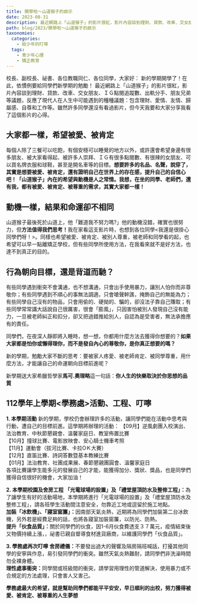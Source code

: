 ```yaml
---
title: 開學啦～山道猴子的啟示
date: 2023-08-31
description: 最近網路上「山道猴子」的影片很紅，影片內容談到理財、貸款、改車、交女朋友、ＩＧ點閱追蹤數、出軌分手、朋友兄弟等議題，反應了現代人在人生中可能遇到的種種議題：包含理財、愛情、友情、歸屬感、自尊和工作等。雖然許多同學還沒有看過影片，但今天我要和大家分享我看了這個影片的心得。
path: blog/2023/開學啦～山道猴子的啟示
taxonomies:
  categories: 
    - 給少年的叮嚀
  tags: 
    - 青少年心理
    - 矯正教育
---
```

校長、副校長、祕書、各位教職同仁、各位同學，大家好：
新的學期開學了！在此，依慣例要給同學們新學期的勉勵！
最近網路上「山道猴子」的影片很紅，影片內容談到理財、貸款、改車、交女朋友、ＩＧ點閱追蹤數、出軌分手、朋友兄弟等議題，反應了現代人在人生中可能遇到的種種議題：包含理財、愛情、友情、歸屬感、自尊和工作等。雖然許多同學還沒有看過影片，但今天我要和大家分享我看了這個影片的心得。

## 大家都一樣，希望被愛、被肯定
每個人除了三餐可以吃飽，有個安穩可以睡覺的地方以外，或許還會希望身邊有很多朋友、被大家看得起、被許多人崇拜、ＩＧ有很多點閱數、有很辣的女朋友、可以買名牌衣服和球鞋，甚至是開名車等的目標。<strong>想要許多的名品、名聲，說穿了，其實是想要被愛、被肯定，還有證明自己在世界上的存在感，提升自己的自信心吧！「山道猴子」內在的希望與動機是人之常情。我想，在坐的同學、老師們，還有我，都有被愛、被肯定、被尊重的需求，其實大家都一樣！</strong>

## 動機一樣，結果和命運卻不相同
山道猴子最後死於山道上，他「難道我不努力嗎?」他的動機沒錯，確實也很努力，但<strong>方法值得我們思考！</strong>我在家看這支影片時，也想到各位同學<我還是很掛心同學們呀！>。同樣也希望被愛、被肯定、被別人尊重，被老師和同學看的起，也希望可以早一點離矯正學校，但有些同學所使用方法，在我看來就不是好方法，也達不到真正的目的。

## 行為朝向目標，還是背道而馳？
有些同學遇到衝突不會溝通，也不想溝通，只會出手使用暴力，讓別人怕你而非尊敬你；有些同學遇到不順心的事無法調適，只會嗆聲幹譙，掩飾自己的無能為力；有些同學自己沒有的物品，只會用偷的、硬拗的、騙的，卻沒法子靠自己賺取；有些同學常常講大話說自己很厲害，很會「膨風」，只因害怕被別人發現自己沒有能力，一旦被老師糾正和扣分，卻又把過錯推給別人，自認為是受害者，無法承擔應有的責任。

同學們，在夜深人靜即將入睡時，想一想，你都用什麼方法去獲得你想要的？<strong>如果大家都是怕你或懶得理你，而不是發自內心的尊敬你，是你真正想要的嗎？</strong>

新的學期，勉勵大家不斷的思考：要被家人疼愛、被老師肯定、被同學尊重，用什麼方法，才能讓自己的命運朝向目標前進呢？

新學期送大家希臘哲學家<strong>馬可.奧理略</strong>這一句話：<strong>你人生的快樂取決於你思想的品質</strong>

## 112學年上學期<學務處>活動、工程、叮嚀
<STRONG>1. 本學期活動</strong>
新的學期，學校仍會辦理許多的活動，讓同學們能在活動中思考與行動，遭自己的目標前進。這學期將辦理的活動：
【09月】逆風劇團入校演出、法治教育、中秋節懇親會、溫馨家庭日、教室佈置比賽<br>
【10月】撞球比賽、電影放映會、安心騎士機車考照<br>
【11月】運動會（拔河比賽、卡拉OＫ大賽）<br>
【12月】直笛比賽、詩詞答數暨基本教練比賽<br>
【01月】法治教育、社團成果展、春節懇親團圓會、溫馨家庭日<br>
各項比賽讓學生能多元的發展自己的才能，能獲得加分、獎狀、獎品，也是同學們獲得自信很好的機會，大家加油！<br>

<STRONG>2. 本學期校園及舍房工程</strong>
<STRONG>「光電球場的設置」及「禮堂屋頂防水及整修工程」：</strong>為了讓學生有好的活動場地，本學期將進行「光電球場的設置」及「禮堂屋頂防水及整修工程」，請各班學生活動間注意安全，勿靠近工地或逗留於施工地點。<br>
<STRONG>加裝「冰飲機」、「寢室窗簾」：</strong>因南部天氣炎熱，近期將為同學們加裝第二台冰飲機，另外若是經費足夠的話，也將各寢室加裝窗簾，以防光、防熱。<br>
<STRONG>提升「伙食品質」：</strong>關於同學們的伙食，因1-6月伙食費透支３７萬元，疫情結束後又物價持續上漲，，祕書已親自督導食材進貨廠商，以維護同學們「伙食品質」。<br>

<STRONG>3. 學務處再次叮嚀</strong>
<STRONG>舍房禮儀：</strong>不要發出過大的聲響及隔房隔班喊話，打擾其他同學的安寧與作息，易引發同學們的衝突。雖然天氣炎熱難耐，請同學們非洗澡時間勿全裸身體。<br>
<STRONG>理性處事衝突：</strong>同學間或班級間的衝突，請學習用理性的管道解決，使用暴力或不合規定的方法處理，只會害人又害己。<br>


<STRONG>學務處最大的希望，就是幫助同學們都能平平安安，早日順利的出校，努力獲得被愛、被肯定、被尊重的人生夢想</strong>
